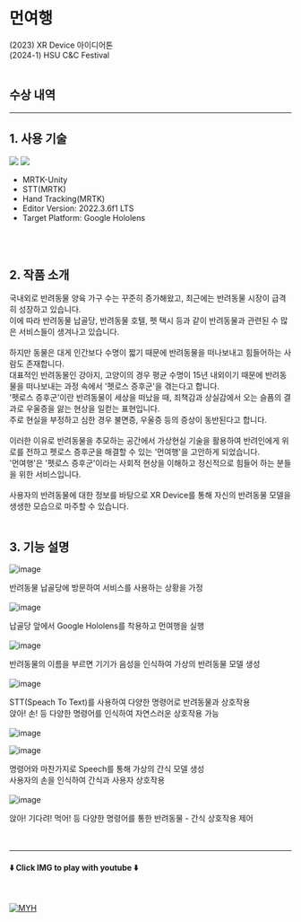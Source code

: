 # 먼여행
(2023) XR Device 아이디어톤<br>
(2024-1) HSU C&C Festival
<br>
<br>
## 수상 내역
---
## 1. 사용 기술
<img src="https://img.shields.io/badge/unity-%23000000.svg?style=for-the-badge&logo=unity&logoColor=white"/> <img src="https://img.shields.io/badge/c%23-%23239120.svg?style=for-the-badge&logo=c-sharp&logoColor=white"/><br>
- MRTK-Unity <br>
- STT(MRTK)<br>
- Hand Tracking(MRTK)
- Editor Version: 2022.3.6f1 LTS <br>
- Target Platform: Google Hololens
<br>
<br>

## 2. 작품 소개
국내외로 반려동물 양육 가구 수는 꾸준히 증가해왔고, 최근에는 반려동물 시장이 급격히 성장하고 있습니다. <br>
이에 따라 반려동물 납골당, 반려동물 호텔, 펫 택시 등과 같이 반려동물과 관련된 수 많은 서비스들이 생겨나고 있습니다. <br>
<br>
하지만 동물은 대게 인간보다 수명이 짧기 때문에 반려동물을 떠나보내고 힘들어하는 사람도 존재합니다.<br>
대표적인 반려동물인 강아지, 고양이의 경우 평균 수명이 15년 내외이기 때문에 반려동물을 떠나보내는 과정 속에서 '펫로스 증후군'을 겪는다고 합니다.<br>
'펫로스 증후군'이란 반려동물이 세상을 떠났을 때, 죄책감과 상실감에서 오는 슬픔의 결과로 우울증을 앓는 현상을 일컫는 표현입니다.<br>
주로 현실을 부정하고 심한 경우 불면증, 우울증 등의 증상이 동반된다고 합니다. <br>
<br>
이러한 이유로 반려동물을 추모하는 공간에서 가상현실 기술을 활용하여 반려인에게 위로를 전하고 펫로스 증후군을 해결할 수 있는 '먼여행'을 고안하게 되었습니다.<br>
'먼여행'은 '펫로스 증후군'이라는 사회적 현상을 이해하고 정신적으로 힘들어 하는 분들을 위한 서비스입니다. <br>
<br>
사용자의 반려동물에 대한 정보를 바탕으로 XR Device를 통해 자신의 반려동물 모델을 생생한 모습으로 마주할 수 있습니다.<br>
<br>

## 3. 기능 설명

![image](https://github.com/user-attachments/assets/f1a2e3ab-5a74-4e6b-bf74-97b41e1a524d)

반려동물 납골당에 방문하여 서비스를 사용하는 상황을 가정<br>
<br>
![image](https://github.com/user-attachments/assets/a095d631-3942-43b9-a5fe-c8a1e5c170d5)

납골당 앞에서 Google Hololens를 착용하고 먼여행을 실행<br>
<br>
![image](https://github.com/user-attachments/assets/67bf6d64-0cba-4ed2-be86-22665d3cb5ef)

반려동물의 이름을 부르면 기기가 음성을 인식하여 가상의 반려동물 모델 생성<br>
<br>
![image](https://github.com/user-attachments/assets/2dbc54b0-2aa7-404f-973a-d9e7c103751f)

STT(Speach To Text)를 사용하여 다양한 명령어로 반려동물과 상호작용<br>
앉아! 손! 등 다양한 명령어를 인식하여 자연스러운 상호작용 가능<br>
<br>
![image](https://github.com/user-attachments/assets/f83ef446-1323-4623-a79b-8ad907531811)

![image](https://github.com/user-attachments/assets/8bcbec8b-81b3-47de-8991-9cdfdee89951)

명령어와 마찬가지로 Speech를 통해 가상의 간식 모델 생성<br>
사용자의 손을 인식하여 간식과 사용자 상호작용<br>
<br>
![image](https://github.com/user-attachments/assets/cea84eae-bac3-407b-9489-401012fb3452)

앉아! 기다려! 먹어! 등 다양한 명령어를 통한 반려동물 - 간식 상호작용 제어
<br>
<br>
<br>

---

#### ⬇️ Click IMG to play with youtube ⬇️
<br>

[![MYH](http://img.youtube.com/vi/9Wu3gvx-52Q/0.jpg)](https://youtu.be/9Wu3gvx-52Q?t=0s)
